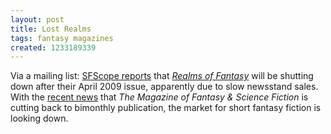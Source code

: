 ```yaml
---
layout: post
title: Lost Realms
tags: fantasy magazines
created: 1233189339
---
```

<!-- links checked 31-Jan-2015 -->

Via a mailing list:  [SFScope reports](http://sfscope.com/2009/01/realms-of-fantasy-closing/) that [*Realms of Fantasy*](http://www.sovhomestead.com/thankyou.htm) will be shutting down after their April 2009 issue, apparently due to slow newsstand sales.  With the [recent news](http://www.tor.com/index.php?option=com_content&view=blog&id=11376) that *The Magazine of Fantasy &amp; Science Fiction* is cutting back to bimonthly publication, the market for short fantasy fiction is looking down.
